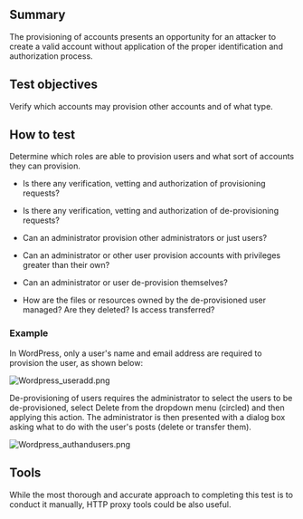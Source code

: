 ## Summary

The provisioning of accounts presents an opportunity for an attacker to
create a valid account without application of the proper identification
and authorization process.

## Test objectives

Verify which accounts may provision other accounts and of what type.

## How to test

Determine which roles are able to provision users and what sort of
accounts they can provision.

  - Is there any verification, vetting and authorization of provisioning
    requests?

<!-- end list -->

  - Is there any verification, vetting and authorization of
    de-provisioning requests?

<!-- end list -->

  - Can an administrator provision other administrators or just users?

<!-- end list -->

  - Can an administrator or other user provision accounts with
    privileges greater than their own?

<!-- end list -->

  - Can an administrator or user de-provision themselves?

<!-- end list -->

  - How are the files or resources owned by the de-provisioned user
    managed? Are they deleted? Is access transferred?

### Example

In WordPress, only a user's name and email address are required to
provision the user, as shown below:

![Wordpress_useradd.png](Wordpress_useradd.png "Wordpress_useradd.png")

De-provisioning of users requires the administrator to select the users
to be de-provisioned, select Delete from the dropdown menu (circled) and
then applying this action. The administrator is then presented with a
dialog box asking what to do with the user's posts (delete or transfer
them).

![Wordpress_authandusers.png](Wordpress_authandusers.png
"Wordpress_authandusers.png")

## Tools

While the most thorough and accurate approach to completing this test is
to conduct it manually, HTTP proxy tools could be also useful.